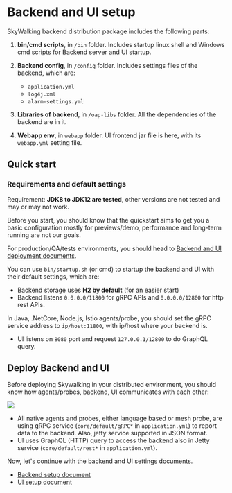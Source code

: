 # Backend and UI setup

SkyWalking backend distribution package includes the following parts:

1. **bin/cmd scripts**, in `/bin` folder. Includes startup linux shell and Windows cmd scripts for Backend
server and UI startup.

2. **Backend config**, in `/config` folder. Includes settings files of the backend, which are:
   * `application.yml`
   * `log4j.xml`
   * `alarm-settings.yml`

3. **Libraries of backend**, in `/oap-libs` folder. All the dependencies of the backend are in it.

4. **Webapp env**, in `webapp` folder. UI frontend jar file is here, with its `webapp.yml` setting file. 

## Quick start

### Requirements and default settings

Requirement: **JDK8 to JDK12 are tested**, other versions are not tested and may or may not work.

Before you start, you should know that the quickstart aims to get you a basic configuration mostly for previews/demo, performance and long-term running are not our goals. 

For production/QA/tests environments, you should head to [Backend and UI deployment documents](#deploy-backend-and-ui).

You can use `bin/startup.sh` (or cmd) to startup the backend and UI with their default settings, which are:

- Backend storage uses **H2 by default** (for an easier start)
- Backend listens `0.0.0.0/11800` for gRPC APIs and `0.0.0.0/12800` for http rest APIs.

In Java, .NetCore, Node.js, Istio agents/probe, you should set the gRPC service address to `ip/host:11800`, with ip/host where your backend is.
- UI listens on `8080` port and request `127.0.0.1/12800` to do GraphQL query.  

## Deploy Backend and UI

Before deploying Skywalking in your distributed environment, you should know how agents/probes, backend, UI communicates with each other:

<img src="http://skywalking.apache.org/doc-graph/communication-net.png"/>

- All native agents and probes, either language based or mesh probe, are using gRPC service (`core/default/gRPC*` in `application.yml`) to report data to the backend. Also, jetty service supported in JSON format. 
- UI uses GraphQL (HTTP) query to access the backend also in Jetty service (`core/default/rest*` in `application.yml`).

Now, let's continue with the backend and UI settings documents.
- [Backend setup document](backend-setup.md)
- [UI setup document](ui-setup.md)

